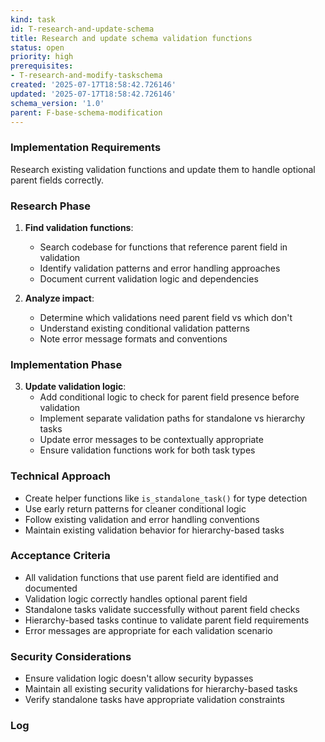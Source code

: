 ```yaml
---
kind: task
id: T-research-and-update-schema
title: Research and update schema validation functions
status: open
priority: high
prerequisites:
- T-research-and-modify-taskschema
created: '2025-07-17T18:58:42.726146'
updated: '2025-07-17T18:58:42.726146'
schema_version: '1.0'
parent: F-base-schema-modification
---
```

### Implementation Requirements
Research existing validation functions and update them to handle optional parent fields correctly.

### Research Phase
1. **Find validation functions**:
   - Search codebase for functions that reference parent field in validation
   - Identify validation patterns and error handling approaches
   - Document current validation logic and dependencies

2. **Analyze impact**:
   - Determine which validations need parent field vs which don't
   - Understand existing conditional validation patterns
   - Note error message formats and conventions

### Implementation Phase
3. **Update validation logic**:
   - Add conditional logic to check for parent field presence before validation
   - Implement separate validation paths for standalone vs hierarchy tasks
   - Update error messages to be contextually appropriate
   - Ensure validation functions work for both task types

### Technical Approach
- Create helper functions like `is_standalone_task()` for type detection
- Use early return patterns for cleaner conditional logic
- Follow existing validation and error handling conventions
- Maintain existing validation behavior for hierarchy-based tasks

### Acceptance Criteria
- All validation functions that use parent field are identified and documented
- Validation logic correctly handles optional parent field
- Standalone tasks validate successfully without parent field checks
- Hierarchy-based tasks continue to validate parent field requirements
- Error messages are appropriate for each validation scenario

### Security Considerations
- Ensure validation logic doesn't allow security bypasses
- Maintain all existing security validations for hierarchy-based tasks
- Verify standalone tasks have appropriate validation constraints

### Log

